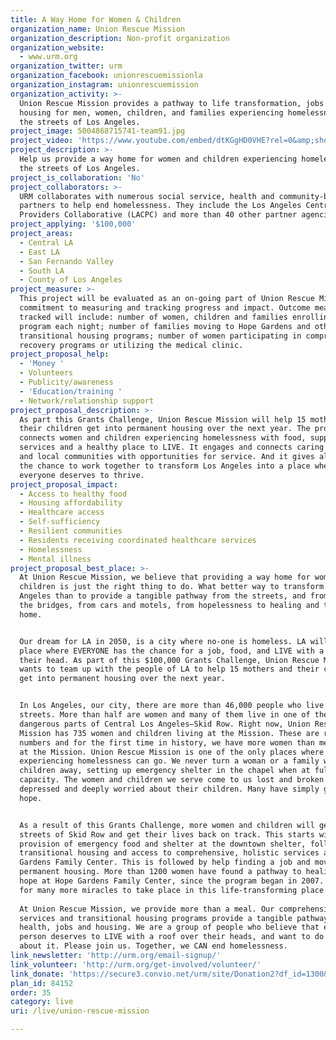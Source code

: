 ```yaml
---
title: A Way Home for Women & Children
organization_name: Union Rescue Mission
organization_description: Non-profit organization
organization_website:
  - www.urm.org
organization_twitter: urm
organization_facebook: unionrescuemissionla
organization_instagram: unionrescuemission
organization_activity: >-
  Union Rescue Mission provides a pathway to life transformation, jobs and
  housing for men, women, children, and families experiencing homelessness on
  the streets of Los Angeles.
project_image: 5004868715741-team91.jpg
project_video: 'https://www.youtube.com/embed/dtKGgHD0VHE?rel=0&amp;showinfo=0'
project_description: >-
  Help us provide a way home for women and children experiencing homelessness on
  the streets of Los Angeles.
project_is_collaboration: 'No'
project_collaborators: >-
  URM collaborates with numerous social service, health and community-based
  partners to help end homelessness. They include the Los Angeles Central
  Providers Collaborative (LACPC) and more than 40 other partner agencies.
project_applying: '$100,000'
project_areas:
  - Central LA
  - East LA
  - San Fernando Valley
  - South LA
  - County of Los Angeles
project_measure: >-
  This project will be evaluated as an on-going part of Union Rescue Mission's
  commitment to measuring and tracking progress and impact. Outcome measurements
  tracked will include: number of women, children and families enrolling in our
  program each night; number of families moving to Hope Gardens and other
  transitional housing programs; number of women participating in comprehensive
  recovery programs or utilizing the medical clinic.
project_proposal_help:
  - 'Money '
  - Volunteers
  - Publicity/awareness
  - 'Education/training '
  - Network/relationship support
project_proposal_description: >-
  As part this Grants Challenge, Union Rescue Mission will help 15 mothers and
  their children get into permanent housing over the next year. The project
  connects women and children experiencing homelessness with food, supportive
  services and a healthy place to LIVE. It engages and connects caring citizens
  and local communities with opportunities for service. And it gives all of us
  the chance to work together to transform Los Angeles into a place where
  everyone deserves to thrive.
project_proposal_impact:
  - Access to healthy food
  - Housing affordability
  - Healthcare access
  - Self-sufficiency
  - Resilient communities
  - Residents receiving coordinated healthcare services
  - Homelessness
  - Mental illness
project_proposal_best_place: >-
  At Union Rescue Mission, we believe that providing a way home for women and
  children is just the right thing to do. What better way to transform Los
  Angeles than to provide a tangible pathway from the streets, and from under
  the bridges, from cars and motels, from hopelessness to healing and to a
  home. 


  Our dream for LA in 2050, is a city where no-one is homeless. LA will be a
  place where EVERYONE has the chance for a job, food, and LIVE with a roof over
  their head. As part of this $100,000 Grants Challenge, Union Rescue Mission
  wants to team up with the people of LA to help 15 mothers and their children
  get into permanent housing over the next year. 


  In Los Angeles, our city, there are more than 46,000 people who live on the
  streets. More than half are women and many of them live in one of the most
  dangerous parts of Central Los Angeles—Skid Row. Right now, Union Rescue
  Mission has 735 women and children living at the Mission. These are record
  numbers and for the first time in history, we have more women than men living
  at the Mission. Union Rescue Mission is one of the only places where families
  experiencing homelessness can go. We never turn a woman or a family with
  children away, setting up emergency shelter in the chapel when at full
  capacity. The women and children we serve come to us lost and broken. They are
  depressed and deeply worried about their children. Many have simply given up
  hope. 


  As a result of this Grants Challenge, more women and children will get off the
  streets of Skid Row and get their lives back on track. This starts with the
  provision of emergency food and shelter at the downtown shelter, followed by
  transitional housing and access to comprehensive, holistic services at Hope
  Gardens Family Center. This is followed by help finding a job and moving into
  permanent housing. More than 1200 women have found a pathway to healing and
  hope at Hope Gardens Family Center, since the program began in 2007. We plan
  for many more miracles to take place in this life-transforming place. 
    
  At Union Rescue Mission, we provide more than a meal. Our comprehensive
  services and transitional housing programs provide a tangible pathway to
  health, jobs and housing. We are a group of people who believe that every
  person deserves to LIVE with a roof over their heads, and want to do something
  about it. Please join us. Together, we CAN end homelessness.
link_newsletter: 'http://urm.org/email-signup/'
link_volunteer: 'http://urm.org/get-involved/volunteer/'
link_donate: 'https://secure3.convio.net/urm/site/Donation2?df_id=1300&1300.donation=form1'
plan_id: 84152
order: 35
category: live
uri: /live/union-rescue-mission

---
```


